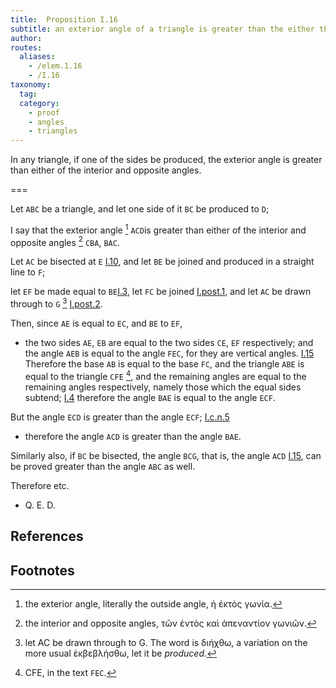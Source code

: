 ```yaml
---
title:  Proposition I.16
subtitle: an exterior angle of a triangle is greater than the either the interior or opposite angles
author:
routes:
  aliases:
    - /elem.1.16
    - /I.16
taxonomy:
  tag:
  category:
    - proof
    - angles
    - triangles
---
```


In any triangle, if one of the sides be produced, the exterior angle is greater than either of the interior and opposite angles.

===

Let `ABC` be a triangle, and let one side of it `BC` be produced to `D`; 

I say that the exterior angle [^I.16:1] `ACD`is greater than either of the interior and opposite angles [^I.16:2] `CBA`, `BAC`.

Let `AC` be bisected at `E` [I.10], and let `BE` be joined and produced in a straight line to `F`;

let `EF` be made equal to `BE`[I.3], let `FC` be joined [I.post.1], and let `AC` be drawn through to `G` [^I.16:3] [I.post.2].

Then, since `AE` is equal to `EC`, and `BE` to `EF`, 

- the two sides `AE`, `EB` are equal to the two sides `CE`, `EF` respectively; and the angle `AEB` is equal to the angle `FEC`, for they are vertical angles. [I.15] Therefore the base `AB` is equal to the base `FC`, and the triangle `ABE` is equal to the triangle `CFE` [^I.16:4], and the remaining angles are equal to the remaining angles respectively, namely those which the equal sides subtend; [I.4] therefore the angle `BAE` is equal to the angle `ECF`.

But the angle `ECD` is greater than the angle `ECF`; [I.c.n.5] 

- therefore the angle `ACD` is greater than the angle `BAE`.

Similarly also, if `BC` be bisected, the angle `BCG`, that is, the angle `ACD` [I.15], can be proved greater than the angle `ABC` as well.

Therefore etc.

- Q. E. D.

## References

[I.3]: /elem.1.3 "Book 1 - Proposition 3"
[I.4]: /elem.1.4 "Book 1 - Proposition 4"
[I.10]: /elem.1.10 "Book 1 - Proposition 10"
[I.15]: /elem.1.15 "Book 1 - Proposition 15"
[I.post.1]: /elem.1.post.1 "Book 1 - Postulate 1"
[I.post.2]: /elem.1.post.2 "Book 1 - Postulate 2"
[I.c.n.5]: /elem.1.c.n.5 "Book 1 - Common Notion 5"

## Footnotes

[^I.16:1]: the exterior angle,
    literally <quote>the outside angle,</quote> <foreign lang="greek">ἡ ἐκτὸς γωνία</foreign>.

[^I.16:2]: the interior and opposite angles,
    <foreign lang="greek">τῶν ἐντὸς καὶ ἀπεναντίον γωνιῶν</foreign>.

[^I.16:3]: let AC be drawn through to G.
    The word is <foreign lang="greek">διήχθω</foreign>, a variation on the more usual <foreign lang="greek">ἐκβεβλήσθω</foreign>, <quote>let it be <em>produced</em>.</quote>

[^I.16:4]: CFE,
    in the text <quote>`FEC`.</quote>


